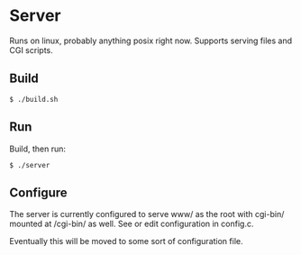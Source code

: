 # Server

Runs on linux, probably anything posix right now.  Supports serving files and
CGI scripts.

## Build

    $ ./build.sh

## Run

Build, then run:

    $ ./server

## Configure

The server is currently configured to serve www/ as the root with cgi-bin/
mounted at /cgi-bin/ as well.  See or edit configuration in config.c.

Eventually this will be moved to some sort of configuration file.

